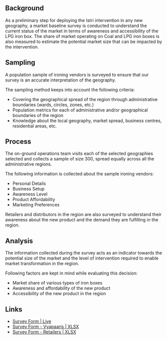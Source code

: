 ## Background

As a preliminary step for deploying the Istri intervention in any new geography, a market baseline survey is conducted to understand the current status of the market in terms of awareness and accessibility of the LPG iron box. The share of market operating on Coal and LPG iron boxes is also measured to estimate the potential market size that can be impacted by the intervention.

## Sampling

A population sample of ironing vendors is surveyed to ensure that our survey is an accurate interpretation of the geography.

The sampling method keeps into account the following criteria:
- Covering the geographical spread of the region through administrative boundaries (wards, circles, zones, etc.)
- Population metrics for each of administrative and/or geographical boundaries of the region
- Knowledge about the local geography, market spread, business centres, residential areas, etc.

## Process

The on-ground operations team visits each of the selected geographies selected and collects a sample of size 300, spread equally across all the administrative regions.

The following information is collected about the sample ironing vendors:
- Personal Details
- Business Setup
- Awareness Level
- Product Affordability
- Marketing Preferences

Retailers and distributors in the region are also surveyed to understand their awareness about the new product and the demand they are fulfilling in the region.

## Analysis

The information collected during the survey acts as an indicator towards the potential size of the market and the level of intervention required to enable market transformation in the region.

Following factors are kept in mind while evaluating this decision:
- Market share of various types of iron boxes
- Awareness and affordability of the new product
- Accessibility of the new product in the region

## Links

- [Survey Form | Live](https://ee.kobotoolbox.org/x/R9d4acAc)
- [Survey Form - Vyapaaris | XLSX](../resources/001-market-eval.xlsx)
- [Survey Form - Retailers | XLSX](../resources/001-market-eval-retailers.xlsx)

